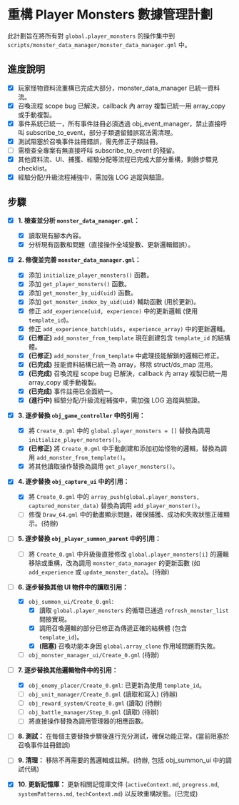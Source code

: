 # 重構 Player Monsters 數據管理計劃


此計劃旨在將所有對 `global.player_monsters` 的操作集中到 `scripts/monster_data_manager/monster_data_manager.gml` 中。

## 進度說明
- [x] 玩家怪物資料流重構已完成大部分，monster_data_manager 已統一資料流。
- [x] 召喚流程 scope bug 已解決，callback 內 array 複製已統一用 array_copy 或手動複製。
- [x] 事件系統已統一，所有事件註冊必須透過 obj_event_manager，禁止直接呼叫 subscribe_to_event，部分子類遺留錯誤寫法需清理。
- [x] 測試阻塞於召喚事件註冊錯誤，需先修正子類註冊。
- [ ] 需檢查全專案有無直接呼叫 subscribe_to_event 的殘留。
- [x] 其他資料流、UI、捕獲、經驗分配等流程已完成大部分重構，剩餘步驟見 checklist。
- [X] 經驗分配/升級流程補強中，需加強 LOG 追蹤與驗證。

## 步驟

- [x] **1. 檢查並分析 `monster_data_manager.gml`：**
    - [x] 讀取現有腳本內容。
    - [x] 分析現有函數和問題（直接操作全域變數、更新邏輯錯誤）。

- [x] **2. 修復並完善 `monster_data_manager.gml`：**
    - [x] 添加 `initialize_player_monsters()` 函數。
    - [x] 添加 `get_player_monsters()` 函數。
    - [x] 添加 `get_monster_by_uid(uid)` 函數。
    - [x] 添加 `get_monster_index_by_uid(uid)` 輔助函數 (用於更新)。
    - [x] 修正 `add_experience(uid, experience)` 中的更新邏輯 (使用 `template_id`)。
    - [x] 修正 `add_experience_batch(uids, experience_array)` 中的更新邏輯。
    - [x] **(已修正)** `add_monster_from_template` 現在創建包含 `template_id` 的結構體。
    - [x] **(已修正)** `add_monster_from_template` 中處理技能解鎖的邏輯已修正。
    - [x] **(已完成)** 技能資料結構已統一為 array，移除 struct/ds_map 混用。
    - [x] **(已完成)** 召喚流程 scope bug 已解決，callback 內 array 複製已統一用 array_copy 或手動複製。
    - [x] **(已完成)** 事件註冊已全面統一。
    - [X] **(進行中)** 經驗分配/升級流程補強中，需加強 LOG 追蹤與驗證。

- [x] **3. 逐步替換 `obj_game_controller` 中的引用：**
    - [x] 將 `Create_0.gml` 中的 `global.player_monsters = []` 替換為調用 `initialize_player_monsters()`。
    - [x] **(已修正)** 將 `Create_0.gml` 中手動創建和添加初始怪物的邏輯，替換為調用 `add_monster_from_template()`。
    - [x] 將其他讀取操作替換為調用 `get_player_monsters()`。

- [x] **4. 逐步替換 `obj_capture_ui` 中的引用：**
    - [x] 將 `Create_0.gml` 中的 `array_push(global.player_monsters, captured_monster_data)` 替換為調用 `add_player_monster()`。
    - [ ] 修復 `Draw_64.gml` 中的動畫顯示問題，確保捕獲、成功和失敗狀態正確顯示。(待辦)

- [ ] **5. 逐步替換 `obj_player_summon_parent` 中的引用：**
    - [ ] 將 `Create_0.gml` 中升級後直接修改 `global.player_monsters[i]` 的邏輯移除或重構，改為調用 `monster_data_manager` 的更新函數 (如 `add_experience` 或 `update_monster_data`)。(待辦)

- [ ] **6. 逐步替換其他 UI 物件中的讀取引用：**
    - [x] `obj_summon_ui/Create_0.gml`:
        - [x] 讀取 `global.player_monsters` 的循環已通過 `refresh_monster_list` 間接實現。
        - [x] 調用召喚邏輯的部分已修正為傳遞正確的結構體 (包含 `template_id`)。
        - [x] **(阻塞)** 召喚功能本身因 `global.array_clone` 作用域問題而失敗。
    - [ ] `obj_monster_manager_ui/Create_0.gml` (待辦)

- [ ] **7. 逐步替換其他邏輯物件中的引用：**
    - [x] `obj_enemy_placer/Create_0.gml`: 已更新為使用 `template_id`。
    - [ ] `obj_unit_manager/Create_0.gml` (讀取和寫入) (待辦)
    - [ ] `obj_reward_system/Create_0.gml` (讀取) (待辦)
    - [ ] `obj_battle_manager/Step_0.gml` (讀取) (待辦)
    - [ ] 將直接操作替換為調用管理器的相應函數。

- [ ] **8. 測試：** 在每個主要替換步驟後進行充分測試，確保功能正常。(當前阻塞於召喚事件註冊錯誤)

- [ ] **9. 清理：** 移除不再需要的舊邏輯或註解。(待辦, 包括 obj_summon_ui 中的調試代碼)

- [x] **10. 更新記憶庫：** 更新相關記憶庫文件 (`activeContext.md`, `progress.md`, `systemPatterns.md`, `techContext.md`) 以反映重構狀態。(已完成)